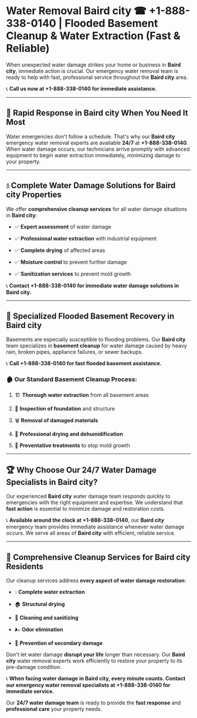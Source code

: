 # Water Removal Baird city ☎ +1-888-338-0140 | Flooded Basement Cleanup & Water Extraction (Fast & Reliable)

When unexpected water damage strikes your home or business in **Baird city**, immediate action is crucial. Our emergency water removal team is ready to help with fast, professional service throughout the **Baird city** area. 

📞 **Call us now at +1-888-338-0140 for immediate assistance.**
---
## 🚀 Rapid Response in Baird city When You Need It Most
Water emergencies don't follow a schedule. That's why our **Baird city** emergency water removal experts are available **24/7** at **+1-888-338-0140**. When water damage occurs, our technicians arrive promptly with advanced equipment to begin water extraction immediately, minimizing damage to your property.
---
## 💧 Complete Water Damage Solutions for Baird city Properties
We offer **comprehensive cleanup services** for all water damage situations in **Baird city**:
- ✅ **Expert assessment** of water damage  
- ✅ **Professional water extraction** with industrial equipment  
- ✅ **Complete drying** of affected areas  
- ✅ **Moisture control** to prevent further damage  
- ✅ **Sanitization services** to prevent mold growth  
📞 **Contact +1-888-338-0140 for immediate water damage solutions in Baird city.**
---
## 🌊 Specialized Flooded Basement Recovery in Baird city
Basements are especially susceptible to flooding problems. Our **Baird city** team specializes in **basement cleanup** for water damage caused by heavy rain, broken pipes, appliance failures, or sewer backups. 
📞 **Call +1-888-338-0140 for fast flooded basement assistance.**
### 🏚️ Our Standard Basement Cleanup Process:
1. 🏗️ **Thorough water extraction** from all basement areas  
2. 🔎 **Inspection of foundation** and structure  
3. 🗑️ **Removal of damaged materials**  
4. 💨 **Professional drying and dehumidification**  
5. 🚫 **Preventative treatments** to stop mold growth  
---
## 🏆 Why Choose Our 24/7 Water Damage Specialists in Baird city?
Our experienced **Baird city** water damage team responds quickly to emergencies with the right equipment and expertise. We understand that **fast action** is essential to minimize damage and restoration costs.
📞 **Available around the clock at +1-888-338-0140**, our **Baird city** emergency team provides immediate assistance whenever water damage occurs. We serve all areas of **Baird city** with efficient, reliable service.
---
## 🧹 Comprehensive Cleanup Services for Baird city Residents
Our cleanup services address **every aspect of water damage restoration**:
- 💧 **Complete water extraction**  
- 🏠 **Structural drying**  
- 🧼 **Cleaning and sanitizing**  
- 🌬️ **Odor elimination**  
- 🚫 **Prevention of secondary damage**  
Don't let water damage **disrupt your life** longer than necessary. Our **Baird city** water removal experts work efficiently to restore your property to its pre-damage condition.
📞 **When facing water damage in Baird city, every minute counts. Contact our emergency water removal specialists at +1-888-338-0140 for immediate service.**
Our **24/7 water damage team** is ready to provide the **fast response** and **professional care** your property needs.
